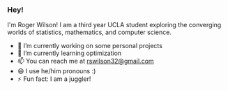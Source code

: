 ### Hey!

I'm Roger Wilson! I am a third year UCLA student exploring the converging worlds of statistics, mathematics, and computer science.
- 🔭 I’m currently working on some personal projects
- 🌱 I’m currently learning optimization
- 📫 You can reach me at <a href="rswilson32@gmail.com">rswilson32@gmail.com</a>
- 😄 I use he/him pronouns :)
- ⚡ Fun fact: I am a juggler!
